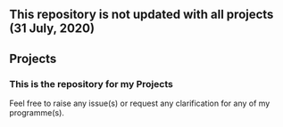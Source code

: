 ## This repository is not updated with all projects (31 July, 2020)
## Projects

### This is the repository for my Projects
Feel free to raise any issue(s) or request any clarification for any of my programme(s). 
